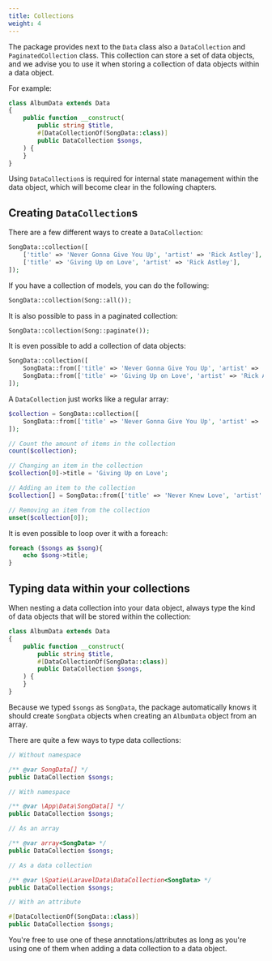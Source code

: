 ```yaml
---
title: Collections
weight: 4
---
```


The package provides next to the `Data` class also a `DataCollection` and `PaginatedCollection` class. This collection can store a set of data objects, and we advise you to use it when storing a collection of data objects within a data object.

For example:

```php
class AlbumData extends Data
{
    public function __construct(
        public string $title,
        #[DataCollectionOf(SongData::class)]
        public DataCollection $songs,
    ) {
    }
}
```

Using `DataCollection`s is required for internal state management within the data object, which will become clear in the following chapters.

## Creating `DataCollection`s

There are a few different ways to create a `DataCollection`:

```php
SongData::collection([
    ['title' => 'Never Gonna Give You Up', 'artist' => 'Rick Astley'],
    ['title' => 'Giving Up on Love', 'artist' => 'Rick Astley'],
]);
```

If you have a collection of models, you can do the following:

```php
SongData::collection(Song::all());
```

It is also possible to pass in a paginated collection:

```php
SongData::collection(Song::paginate());
```

It is even possible to add a collection of data objects:

```php
SongData::collection([
    SongData::from(['title' => 'Never Gonna Give You Up', 'artist' => 'Rick Astley']),
    SongData::from(['title' => 'Giving Up on Love', 'artist' => 'Rick Astley']),
]);
```

A `DataCollection` just works like a regular array:

```php
$collection = SongData::collection([
    SongData::from(['title' => 'Never Gonna Give You Up', 'artist' => 'Rick Astley'])
]);

// Count the amount of items in the collection
count($collection);

// Changing an item in the collection
$collection[0]->title = 'Giving Up on Love';

// Adding an item to the collection
$collection[] = SongData::from(['title' => 'Never Knew Love', 'artist' => 'Rick Astley']);

// Removing an item from the collection
unset($collection[0]);
```

It is even possible to loop over it with a foreach:

```php
foreach ($songs as $song){
    echo $song->title;
}
```

## Typing data within your collections

When nesting a data collection into your data object, always type the kind of data objects that will be stored within the collection:

```php
class AlbumData extends Data
{
    public function __construct(
        public string $title,
        #[DataCollectionOf(SongData::class)]
        public DataCollection $songs,
    ) {
    }
}
```

Because we typed `$songs` as `SongData`, the package automatically knows it should create `SongData` objects when creating an `AlbumData` object from an array.

There are quite a few ways to type data collections:

```php
// Without namespace

/** @var SongData[] */
public DataCollection $songs;

// With namespace

/** @var \App\Data\SongData[] */
public DataCollection $songs;

// As an array

/** @var array<SongData> */
public DataCollection $songs;

// As a data collection

/** @var \Spatie\LaravelData\DataCollection<SongData> */
public DataCollection $songs;

// With an attribute

#[DataCollectionOf(SongData::class)]
public DataCollection $songs;
```

You're free to use one of these annotations/attributes as long as you're using one of them when adding a data collection to a data object.
